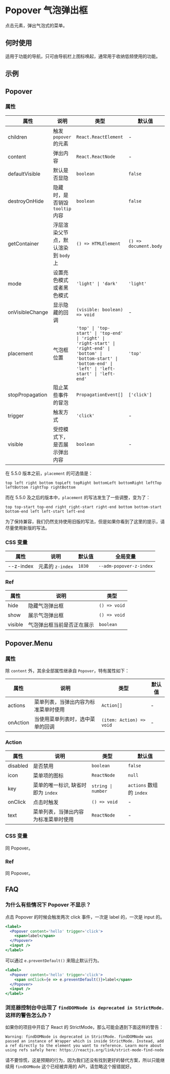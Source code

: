 # Popover 气泡弹出框

点击元素，弹出气泡式的菜单。

## 何时使用

适用于功能的导航，只可由导航栏上图标唤起，通常用于收纳低频使用的功能。

## 示例

<code src="./demos/demo1.tsx"></code>

<code src="./demos/demo2.tsx"></code>

<code src="./demos/demo4.tsx"></code>

<code src="./demos/demo3.tsx" debug></code>

## Popover

### 属性

| 属性            | 说明                                 | 类型                                                                                                                                                                 | 默认值                |
| --------------- | ------------------------------------ | -------------------------------------------------------------------------------------------------------------------------------------------------------------------- | --------------------- |
| children        | 触发 `popover` 的元素                | `React.ReactElement`                                                                                                                                                 | -                     |
| content         | 弹出内容                             | `React.ReactNode`                                                                                                                                                    | -                     |
| defaultVisible  | 默认是否显隐                         | `boolean`                                                                                                                                                            | `false`               |
| destroyOnHide   | 隐藏时，是否销毁 `tooltip` 内容      | `boolean`                                                                                                                                                            | `false`               |
| getContainer    | 浮层渲染父节点，默认渲染到 `body` 上 | `() => HTMLElement`                                                                                                                                                  | `() => document.body` |
| mode            | 设置亮色模式或者黑色模式             | `'light' \| 'dark'`                                                                                                                                                  | `'light'`             |
| onVisibleChange | 显示隐藏的回调                       | `(visible: boolean) => void`                                                                                                                                         | -                     |
| placement       | 气泡框位置                           | `'top' \| 'top-start' \| 'top-end' \| 'right' \| 'right-start' \| 'right-end' \| 'bottom' \| 'bottom-start' \| 'bottom-end' \| 'left' \| 'left-start' \| 'left-end'` | `'top'`               |
| stopPropagation | 阻止某些事件的冒泡                   | `PropagationEvent[]`                                                                                                                                                 | `['click']`           |
| trigger         | 触发方式                             | `'click'`                                                                                                                                                            | -                     |
| visible         | 受控模式下，是否展示弹出内容         | `boolean`                                                                                                                                                            | -                     |

在 5.5.0 版本之前，`placement` 的可选值是：

`top left right bottom topLeft topRight bottomLeft bottomRight leftTop leftBottom rightTop rightBottom`

而在 5.5.0 及之后的版本中，`placement` 的写法发生了一些调整，变为了：

`top top-start top-end right right-start right-end bottom bottom-start bottom-end left left-start left-end`

为了保持兼容，我们仍然支持使用旧版的写法，但是如果你看到了这里的提示，请尽量使用新版的写法。

### CSS 变量

| 属性      | 说明             | 默认值 | 全局变量                |
| --------- | ---------------- | ------ | ----------------------- |
| --z-index | 元素的 `z-index` | `1030` | `--adm-popover-z-index` |

### Ref

| 属性    | 说明                       | 类型         |
| ------- | -------------------------- | ------------ |
| hide    | 隐藏气泡弹出框             | `() => void` |
| show    | 展示气泡弹出框             | `() => void` |
| visible | 气泡弹出框当前是否正在展示 | `boolean`    |

## Popover.Menu

### 属性

除 `content` 外，其余全部属性继承自 `Popover`，特有属性如下：

| 属性     | 说明                                 | 类型                     | 默认值 |
| -------- | ------------------------------------ | ------------------------ | ------ |
| actions  | 菜单列表，当弹出内容为标准菜单时使用 | `Action[]`               | -      |
| onAction | 当使用菜单列表时，选中菜单的回调     | `(item: Action) => void` | -      |

### Action

| 属性     | 说明                                 | 类型               | 默认值                   |
| -------- | ------------------------------------ | ------------------ | ------------------------ |
| disabled | 是否禁用                             | `boolean`          | `false`                  |
| icon     | 菜单项的图标                         | `ReactNode`        | `null`                   |
| key      | 菜单的唯一标识, 缺省时即为 `index`   | `string \| number` | `actions` 数组的 `index` |
| onClick  | 点击时触发                           | `() => void`       | -                        |
| text     | 菜单列表，当弹出内容为标准菜单时使用 | `ReactNode`        | -                        |

### CSS 变量

同 Popover。

### Ref

同 Popover。

## FAQ

### 为什么有些情况下 Popover 不显示？

点击 Popover 的时候会触发两次 click 事件，一次是 label 的，一次是 input 的。

```jsx
<label>
  <Popover content='hello' trigger='click'>
    <span>label</span>
  </Popover>
  <input />
</label>
```

可以通过 `e.preventDefault()` 来阻止默认行为。

```jsx
<label>
  <Popover content='hello' trigger='click'>
    <span onClick={e => e.preventDefault()}>label</span>
  </Popover>
  <input />
</label>
```

### 浏览器控制台中出现了 `findDOMNode is deprecated in StrictMode.` 这样的警告怎么办？

如果你的项目中开启了 React 的 StrictMode，那么可能会遇到下面这样的警告：

```text
Warning: findDOMNode is deprecated in StrictMode. findDOMNode was passed an instance of Wrapper which is inside StrictMode. Instead, add a ref directly to the element you want to reference. Learn more about using refs safely here: https://reactjs.org/link/strict-mode-find-node
```

请不要惊慌，这是预期的行为，因为我们还没有找到更好的替代方案，所以只能继续用 `findDOMNode` 这个已经被弃用的 API，请忽略这个报错就好。
